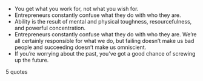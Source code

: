  - You get what you work for, not what you wish for.
 - Entrepreneurs constantly confuse what they do with who they are.
 - Ability is the result of mental and physical toughness, resourcefulness, and powerful concentration.
 - Entrepreneurs constantly confuse what they do with who they are. We’re all certainly responsible for what we do, but failing doesn’t make us bad people and succeeding doesn’t make us omniscient.
 - If you’re worrying about the past, you’ve got a good chance of screwing up the future.

5 quotes
